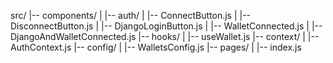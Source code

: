 src/
|-- components/
|   |-- auth/
|       |-- ConnectButton.js
|       |-- DisconnectButton.js
|       |-- DjangoLoginButton.js
|       |-- WalletConnected.js
|       |-- DjangoAndWalletConnected.js
|-- hooks/
|   |-- useWallet.js
|-- context/
|   |-- AuthContext.js
|-- config/
|   |-- WalletsConfig.js
|-- pages/
|   |-- index.js
